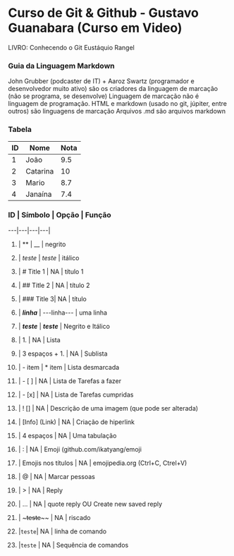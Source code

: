 # Curso de Git & Github - Gustavo Guanabara (Curso em Video)

LIVRO:
Conhecendo o Git
Eustáquio Rangel

### Guia da Linguagem **Markdown**

John Grubber (podcaster de IT) + Aaroz Swartz (programador e desenvolvedor muito ativo) são os criadores da linguagem de marcação (não se programa, se desenvolve)
    Linguagem de marcação não é linguagem de programação.
    HTML e markdown (usado no git, júpiter, entre outros) são linguagens de marcação
    Arquivos .md são arquivos markdown

### Tabela
ID | Nome | Nota
---|---|---
1 | João | 9.5
2 | Catarina | 10
3 | Mario | 8.7
4 | Janaína | 7.4

### ID | Símbolo | Opção | Função
---|---|---|---|
1. | ** | __ | negrito


3. | *teste* | _teste_ | itálico
4. | # Title 1 | NA | título 1
5. | ## Title 2 | NA | título 2
6. | ### Title 3| NA | título 
7. | ***linha*** | ---linha--- | uma linha
8. | __*teste*__ | **_teste_** | Negrito e Itálico
9. | 1. | NA | Lista
10. | 3 espaços + 1. | NA | Sublista
11. | - item | * item | Lista desmarcada
12. | - [ ] | NA | Lista de Tarefas a fazer
13. | - [x] | NA | Lista de Tarefas cumpridas
14. | ! [] | NA | Descrição de uma imagem (que pode ser alterada)
15. | [Info] (Link) | NA | Criação de hiperlink
16. | 4 espaços | NA | Uma tabulação
17. | : | NA | Emoji (github.com/ikatyang/emoji
18. | Emojis nos títulos | NA | emojipedia.org (Ctrl+C, Ctrel+V)
19. | @ | NA | Marcar pessoas
20. | > | NA | Reply
21. | ... | NA | quote reply OU Create new saved reply
22. | ~~~teste~~~~ | NA | riscado
23. |`teste`| NA | linha de comando
24. |```teste``` | NA | Sequência de comandos
